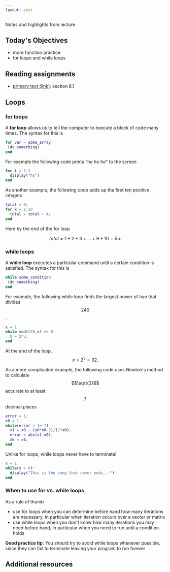 ```yaml
---
layout: post
---
```


Notes and highlights from lecture

## Today's Objectives

* more function practice
* for loops and while loops

## Reading assignments

* <a target="_parent" href="../../../extras/textbook.pdf">primary text (link)</a>: section 8.1

## Loops

### for loops

A **for loop** allows us to tell the computer to execute a block of code many times.  The syntax for this is

```Matlab
for var = some_array
 (do something)
end
```

For example the following code prints "ho ho ho" to the screen

```Matlab
for i = 1:3
  display("ho")
end
```

As another example, the following code adds up the first ten positive integers

```Matlab
total = 0;
for k = 1:10
  total = total + k;
end
```

Here by the end of the for loop

$$total = 1 + 2 + 3 + \dots + 9 + 10 = 55.$$

### while loops

A **while loop** executes a particular command until a certain condition is satisfied.  The syntax for this is

```Matlab
while some_condition
 (do something)
end
```

For example, the following while loop finds the largest power of two that divides $$240$$.

```Matlab
x = 1
while mod(240,x) == 0
  x = x*2;
end
```

At the end of the loop, $$x = 2^5=32.$$

As a more complicated example, the following code uses Newton's method to calculate $$\sqrt{2}$$ accurate to at least $$7$$ decimal places

```Matlab
error = 1;
x0 = 1;
while(error > 1e-7)
  x1 = x0 - (x0*x0-2)/(2*x0);
  error = abs(x1-x0);
  x0 = x1;
end

```

Unlike for loops, while loops never have to terminate!
```Matlab
x = 1
while(x > 0):
  display("This is the song that never ends...")
end

```


### When to use for vs. while loops

As a rule of thumb
* use for loops when you can determine before hand how many iterations are necessary, in particular when iteration occurs over a vector or matrix
* use while loops when you don't know how many iterations you may need before hand, in particular when you need to run until a condition holds

**Good practice tip:** You should try to avoid while loops whenever possible, since they can fail to terminate leaving your program to run forever

## Additional resources




